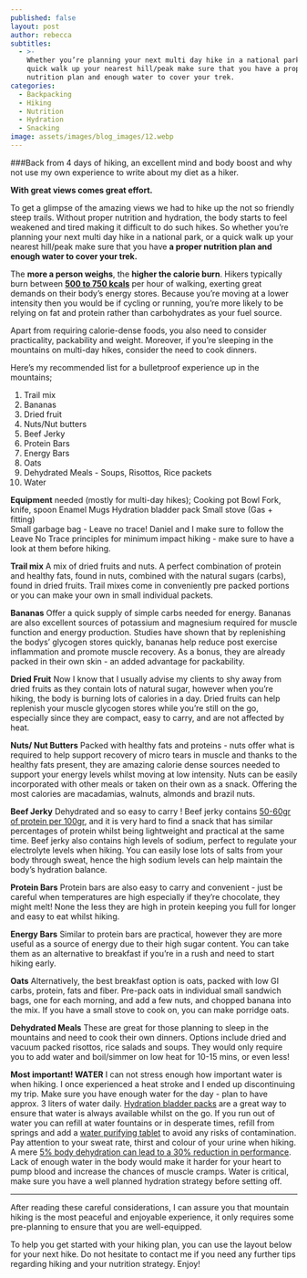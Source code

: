 ```yaml
---
published: false
layout: post
author: rebecca
subtitles:
  - >-
    Whether you’re planning your next multi day hike in a national park, or a
    quick walk up your nearest hill/peak make sure that you have a proper
    nutrition plan and enough water to cover your trek. 
categories:
  - Backpacking
  - Hiking
  - Nutrition
  - Hydration
  - Snacking
image: assets/images/blog_images/12.webp
---
```

###Back from 4 days of hiking, an excellent mind and body boost and why not use my own experience to write about my diet as a hiker. 

**With great views comes great effort.**

To get a glimpse of the amazing views we had to hike up the not so friendly steep trails. Without proper nutrition and hydration, the body starts to feel weakened and tired making it difficult to do such hikes. 
So whether you’re planning your next multi day hike in a national park, or a quick walk up your nearest hill/peak make sure that you have **a proper nutrition plan and enough water to cover your trek.** 

The **more a person weighs**, the **higher the calorie burn**. Hikers typically burn between [**500 to 750 kcals**](https://cdn-links.lww.com/permalink/mss/a/mss_43_8_2011_06_13_ainsworth_202093_sdc1.pdf) per hour of walking, exerting great demands on their body’s energy stores. Because you’re moving at a lower intensity then you would be if cycling or running, you’re more likely to be relying on fat and protein rather than carbohydrates as your fuel source. 

Apart from requiring calorie-dense foods, you also need to consider practicality, packability and weight. Moreover, if you’re sleeping in the mountains on multi-day hikes, consider the need to cook dinners. 

Here’s my recommended list for a bulletproof experience up in the mountains;
1. Trail mix 
2. Bananas
3. Dried fruit
4. Nuts/Nut butters
5. Beef Jerky 
6. Protein Bars 
7. Energy Bars 
8. Oats
9. Dehydrated Meals  - Soups, Risottos, Rice packets
10. Water

**Equipment** needed (mostly for multi-day hikes);
Cooking pot 
Bowl
Fork, knife, spoon
Enamel Mugs 
Hydration bladder pack 
Small stove (Gas + fitting)  
Small garbage bag - Leave no trace! Daniel and I make sure to follow the Leave No Trace principles for minimum impact hiking - make sure to have a look at them before hiking. 

**Trail mix** 
A mix of dried fruits and nuts.
A perfect combination of protein and healthy fats, found in nuts, combined with the natural sugars (carbs), found in dried fruits. Trail mixes come in conveniently pre packed portions or you can make your own in small individual packets. 

**Bananas**
Offer a quick supply of simple carbs needed for energy. Bananas are also excellent sources of potassium and magnesium required for muscle function and energy production. Studies have shown that by replenishing the bodys’ glycogen stores quickly, bananas help reduce post exercise inflammation and promote muscle recovery. As a bonus, they are already packed in their own skin - an added advantage for packability. 

**Dried Fruit**
Now I know that I usually advise my clients to shy away from dried fruits as they contain lots of natural sugar, however when you’re hiking, the body is burning lots of calories in a day. Dried fruits can help replenish your muscle glycogen stores while you’re still on the go, especially since they are compact, easy to carry, and are not affected by heat.

**Nuts/ Nut Butters**
Packed with healthy fats and proteins - nuts offer what is required to help support recovery of micro tears in muscle and thanks to the healthy fats present, they are amazing calorie dense sources needed to support your energy levels whilst moving at low intensity. Nuts can be easily incorporated with other meals or taken on their own as a snack. Offering the most calories are macadamias, walnuts, almonds and brazil nuts. 

**Beef Jerky** 
Dehydrated and so easy to carry ! Beef jerky contains [50-60gr of protein per 100gr](https://www.myfitnesspal.com/nutrition-facts-calories/beef-jerky),  and it is very hard to find a snack that has similar percentages of protein whilst being lightweight and practical at the same time. Beef jerky also contains high levels of sodium, perfect to regulate your electrolyte levels when hiking. You can easily lose lots of salts from your body through sweat, hence the high sodium levels can help maintain the body’s hydration balance. 

**Protein Bars** 
Protein bars are also easy to carry and convenient - just be careful when temperatures are high especially if they’re chocolate, they might melt! None the less they are high in protein keeping you full for longer and easy to eat whilst hiking. 

**Energy Bars** 
Similar to protein bars are practical, however they are more useful as a source of energy due to their high sugar content. You can take them as an alternative to breakfast if you’re in a rush and need to start hiking early. 

**Oats**
Alternatively, the best breakfast option is oats, packed with low GI carbs, protein, fats and fiber. Pre-pack oats in individual small sandwich bags, one for each morning, and add a few nuts, and chopped banana into the mix. If you have a small stove to cook on, you can make porridge oats. 

**Dehydrated Meals**
These are great for those planning to sleep in the mountains and need to cook their own dinners. Options include dried and vacuum packed risottos, rice salads and soups. They would only require you to add water and boil/simmer on low heat for 10-15 mins, or even less! 

**Most important! 
WATER**
I can not stress enough how important water is when hiking. I once experienced a heat stroke and I ended up discontinuing my trip. Make sure you have enough water for the day - plan to have approx. 3 liters of water daily. [Hydration bladder packs](https://www.sciencedirect.com/science/article/abs/pii/S1080603218301467) are a great way to ensure that water is always available whilst on the go. If you run out of water you can refill at water fountains or in desperate times, refill from springs and add a [water purifying tablet](https://www.livestrong.com/article/169622-how-water-purification-tablets-work/) to avoid any risks of contamination. Pay attention to your sweat rate, thirst and colour of your urine when hiking. A mere [5% body dehydration can lead to a 30% reduction in performance](https://sportscardiologybc.org/the-effects-of-hydration-on-athletic-performance/). Lack of enough water in the body would make it harder for your heart to pump blood and increase the chances of muscle cramps. Water is critical, make sure you have a well planned hydration strategy before setting off. 

***********************************************************************************************************

After reading these careful considerations, I can assure you that mountain hiking is the most peaceful and enjoyable experience, it only requires some pre-planning to ensure that you are well-equipped. 

To help you get started with your hiking plan, you can use the layout below for your next hike. Do not hesitate to contact me if you need any further tips regarding hiking and your nutrition strategy. Enjoy! 


